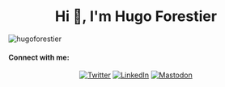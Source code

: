 <h1 align="center">Hi 👋, I'm Hugo Forestier</h1>

<p align="left"> <img src="https://komarev.com/ghpvc/?username=hugoforestier&label=Profile%20views&color=0e75b6&style=flat" alt="hugoforestier" /> </p>
<h4 align="left">Connect with me:</h4>
<p align="center">
	<a href="https://twitter.com/forestierhug0"><img src="imgs/twitter.svg" alt="Twitter"></a>
	<a href="https://linkedin.com/in/hugo-forestier-0993a317b/"><img src="imgs/linkedin.svg" alt="LinkedIn"></a>
	<a rel="me" href="https://linkedin.com/in/hugo-forestier-0993a317b/"><img src="imgs/mastodon.svg" alt="Mastodon"></a>
</p>

